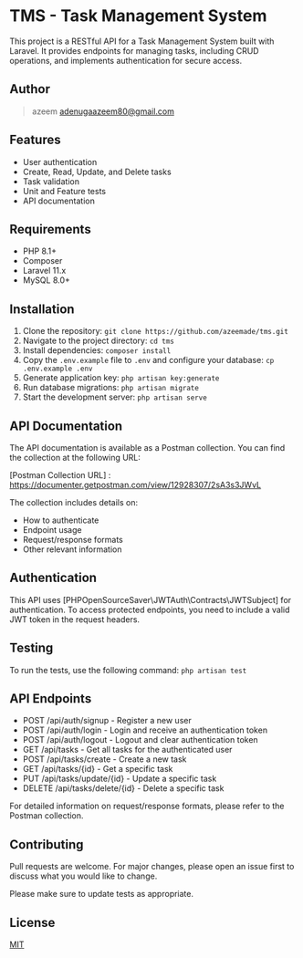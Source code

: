 # TMS - Task Management System

This project is a RESTful API for a Task Management System built with Laravel. It provides endpoints for managing tasks, including CRUD operations, and implements authentication for secure access.

## Author

>azeem
>adenugaazeem80@gmail.com

## Features

- User authentication
- Create, Read, Update, and Delete tasks
- Task validation
- Unit and Feature tests
- API documentation

## Requirements

- PHP 8.1+
- Composer
- Laravel 11.x
- MySQL 8.0+

## Installation

1. Clone the repository:
`git clone https://github.com/azeemade/tms.git`
2. Navigate to the project directory:
`cd tms`
3. Install dependencies:
`composer install`
4. Copy the `.env.example` file to `.env` and configure your database:
`cp .env.example .env`
5. Generate application key:
`php artisan key:generate`
6. Run database migrations:
`php artisan migrate`
7. Start the development server:
`php artisan serve`

## API Documentation

The API documentation is available as a Postman collection. You can find the collection at the following URL:

[Postman Collection URL] : https://documenter.getpostman.com/view/12928307/2sA3s3JWvL

The collection includes details on:
- How to authenticate
- Endpoint usage
- Request/response formats
- Other relevant information

## Authentication

This API uses [PHPOpenSourceSaver\JWTAuth\Contracts\JWTSubject] for authentication. To access protected endpoints, you need to include a valid JWT token in the request headers.

## Testing

To run the tests, use the following command:
`php artisan test`

## API Endpoints

- POST /api/auth/signup - Register a new user
- POST /api/auth/login - Login and receive an authentication token
- POST /api/auth/logout - Logout and clear authentication token
- GET /api/tasks - Get all tasks for the authenticated user
- POST /api/tasks/create - Create a new task
- GET /api/tasks/{id} - Get a specific task
- PUT /api/tasks/update/{id} - Update a specific task
- DELETE /api/tasks/delete/{id} - Delete a specific task

For detailed information on request/response formats, please refer to the Postman collection.

## Contributing

Pull requests are welcome. For major changes, please open an issue first to discuss what you would like to change.

Please make sure to update tests as appropriate.

## License

[MIT](https://choosealicense.com/licenses/mit/)
